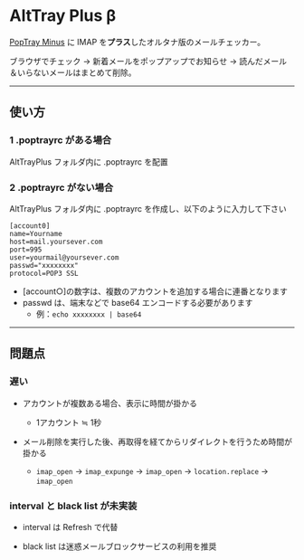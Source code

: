 # AltTray Plus β

[PopTray Minus](http://server-pro.com/poptrayminus/) に IMAP を**プラス**したオルタナ版のメールチェッカー。

ブラウザでチェック → 新着メールをポップアップでお知らせ → 読んだメール＆いらないメールはまとめて削除。


---------------------------------------


## 使い方


### 1 .poptrayrc がある場合

AltTrayPlus フォルダ内に .poptrayrc を配置


### 2 .poptrayrc がない場合

AltTrayPlus フォルダ内に .poptrayrc を作成し、以下のように入力して下さい

    [account0]
    name=Yourname
    host=mail.yoursever.com
    port=995
    user=yourmail@yoursever.com
    passwd="xxxxxxxx"
    protocol=POP3 SSL

* [account○]の数字は、複数のアカウントを追加する場合に連番となります
* passwd は、端末などで base64 エンコードする必要があります
    * 例：`echo xxxxxxxx | base64`


---------------------------------------


## 問題点


### 遅い

* アカウントが複数ある場合、表示に時間が掛かる
    * 1アカウント ≒ 1秒
    
* メール削除を実行した後、再取得を経てからリダイレクトを行うため時間が掛かる
    * `imap_open` → `imap_expunge` → `imap_open` → `location.replace` → `imap_open`


### interval と black list が未実装

* interval は Refresh で代替

* black list は迷惑メールブロックサービスの利用を推奨
